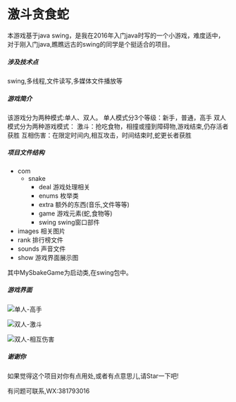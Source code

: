 # 激斗贪食蛇

本游戏基于java swing，是我在2016年入门java时写的一个小游戏，难度适中，对于刚入门java,瞧瞧远古的swing的同学是个挺适合的项目。

##### 涉及技术点

swing,多线程,文件读写,多媒体文件播放等

##### 游戏简介

该游戏分为两种模式:单人、双人。
单人模式分3个等级：新手，普通，高手
双人模式分为两种游戏模式：
激斗：抢吃食物，相撞或撞到障碍物,游戏结束,仍存活者获胜
互相伤害：在限定时间内,相互攻击，时间结束时,蛇更长者获胜

##### 项目文件结构

- com
  - snake
    - deal  游戏处理相关
    - enums 枚举类
    -  extra 额外的东西(音乐,文件等等)
    - game 游戏元素(蛇,食物等)
    - swing swing窗口部件
- images 相关图片
- rank 排行榜文件
- sounds 声音文件
- show 游戏界面展示图

其中MySbakeGame为启动类,在swing包中。



##### 游戏界面

![单人-高手](https://github.com/zhangwenkang0/SnakeGame/blob/master/show/单人-高手.png)

![双人-激斗](https://github.com/zhangwenkang0/SnakeGame/blob/master/show/双人-激斗.png)

![双人-相互伤害](https://github.com/zhangwenkang0/SnakeGame/blob/master/show/双人-相互伤害.png)

##### 谢谢你
如果觉得这个项目对你有点用处,或者有点意思儿,请Star一下吧!

有问题可联系,WX:381793016
